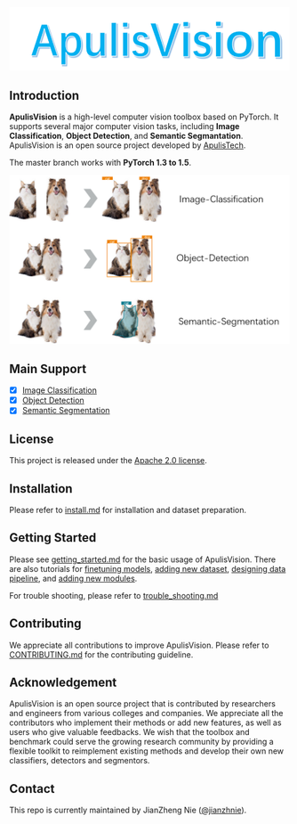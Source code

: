 <div align="center">
  <img src="resources/apulisvision-logo.png" width="600"/>
</div>

## Introduction

**ApulisVision** is a high-level computer vision toolbox based on PyTorch. It supports several major computer vision tasks, including  **Image Classification**, **Object Detection**, and **Semantic Segmantation**. ApulisVision is an open source project developed by [ApulisTech](https://github.com/apulis).

The master branch works with **PyTorch 1.3 to 1.5**.



<div align="center">
  <img src="resources/demo.png" width="600"/>
</div>

## Main Support
- [x] [Image Classification](/docs/Image-classification.md)
- [x] [Object Detection](/docs/Object-Detection.md)
- [x] [Semantic Segmentation](/docs/Semantic-Segmentation.md)

## License

This project is released under the [Apache 2.0 license](LICENSE).


## Installation

Please refer to [install.md](docs/install.md) for installation and dataset preparation.

## Getting Started

Please see [getting_started.md](docs/getting_started.md) for the basic usage of ApulisVision. There are also tutorials for [finetuning models](docs/tutorials/finetune.md), [adding new dataset](docs/tutorials/new_dataset.md), [designing data pipeline](docs/tutorials/data_pipeline.md), and [adding new modules](docs/tutorials/new_modules.md).

For trouble shooting, please refer to [trouble_shooting.md](docs/trouble_shooting.md)

## Contributing

We appreciate all contributions to improve ApulisVision. Please refer to [CONTRIBUTING.md](.github/CONTRIBUTING.md) for the contributing guideline.

## Acknowledgement

ApulisVision is an open source project that is contributed by researchers and engineers from various colleges and companies. We appreciate all the contributors who implement their methods or add new features, as well as users who give valuable feedbacks.
We wish that the toolbox and benchmark could serve the growing research community by providing a flexible toolkit to reimplement existing methods and develop their own new classifiers, detectors and segmentors.


## Contact

This repo is currently maintained by JianZheng Nie ([@jianzhnie](https://github.com/jianzhnie)).

